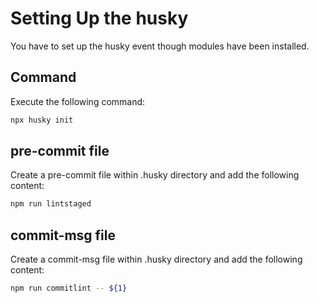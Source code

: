 # Setting Up the husky

You have to set up the husky event though modules have been installed.

## Command

Execute the following command:

```zsh
npx husky init
```

## pre-commit file

Create a pre-commit file within .husky directory and add the following content:

```zsh
npm run lintstaged
```

## commit-msg file

Create a commit-msg file within .husky directory and add the following content:

```zsh
npm run commitlint -- ${1}
```
